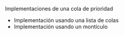 Implementaciones de una cola de prioridad
  * Implementación usando una lista de colas
  * Implementación usando un montículo
